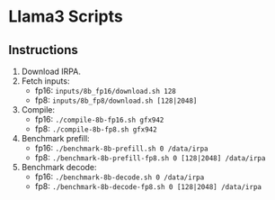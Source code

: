 # Llama3 Scripts

## Instructions

1. Download IRPA.
1. Fetch inputs:
   * fp16: `inputs/8b_fp16/download.sh 128`
   * fp8: `inputs/8b_fp8/download.sh [128|2048]`
1. Compile:
   * fp16: `./compile-8b-fp16.sh gfx942`
   * fp8: `./compile-8b-fp8.sh gfx942`
1. Benchmark prefill:
   * fp16: `./benchmark-8b-prefill.sh 0 /data/irpa`
   * fp8: `./benchmark-8b-prefill-fp8.sh 0 [128|2048] /data/irpa`
1. Benchmark decode:
   * fp16: `./benchmark-8b-decode.sh 0 /data/irpa`
   * fp8: `./benchmark-8b-decode-fp8.sh 0 [128|2048] /data/irpa`
